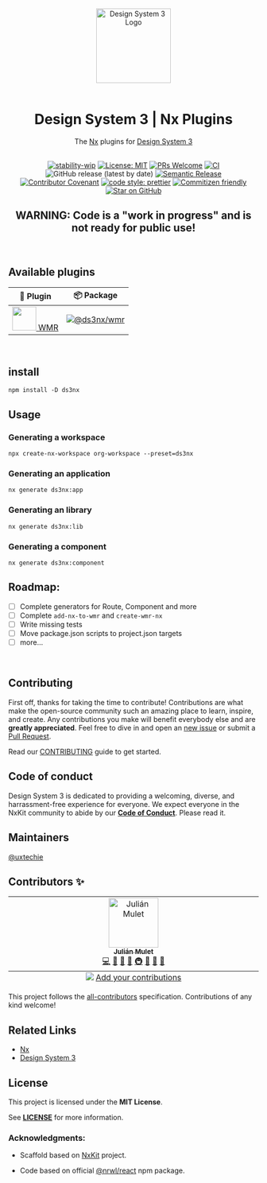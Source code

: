<p align="center">
  <br/>
  <img width="150" src="https://github.com/ds3engine.png" alt="Design System 3 Logo">
  <br/>
  <br/>
</p>

<h1 align='center'>Design System 3 | Nx Plugins</h1>

<div align='center'>
  The <a href='https://nx.dev/'>Nx</a> plugins for <a href='https://github.com/ds3engine'>Design System 3</a>
  <br><br>

[![stability-wip](https://img.shields.io/badge/stability-wip-lightgrey.svg)](https://github.com/mkenney/software-guides/blob/master/STABILITY-BADGES.md#work-in-progress)
[![License: MIT](https://img.shields.io/badge/License-MIT-green.svg)](https://opensource.org/licenses/MIT)
[![PRs Welcome](https://img.shields.io/badge/PRs-welcome-brightgreen.svg?style=flat-square)](https://makeapullrequest.com)
[![CI](https://img.shields.io/github/actions/workflow/status/ds3engine/ds3nx/ci.yml?label=CI&style=flat-square)](https://github.com/ds3engine/ds3nx/actions/workflows/ci.yml)
![GitHub release (latest by date)](https://img.shields.io/github/v/release/ds3engine/ds3nx?style=flat-square)
[![Semantic Release](https://img.shields.io/badge/%20%20%F0%9F%93%A6%F0%9F%9A%80-semantic--release-e10079.svg?style=flat-square)]()
[![Contributor Covenant](https://img.shields.io/badge/Contributor%20Covenant-2.1-4baaaa.svg?style=flat-square)](CODE_OF_CONDUCT.md)
[![code style: prettier](https://img.shields.io/badge/code_style-prettier-ff69b4.svg?style=flat-square)](https://github.com/prettier/prettier)
[![Commitizen friendly](https://img.shields.io/badge/commitizen-friendly-brightgreen.svg?style=flat-square)](http://commitizen.github.io/cz-cli/)
[![Star on GitHub](https://img.shields.io/github/stars/ds3engine/ds3nx.svg?style=social)](https://github.com/ds3engine/ds3nx/stargazers)

</div>

<h2 align='center'>WARNING: Code is a "work in progress" and is not ready for public use!</h2>

<br/>

## Available plugins

| 🔌 Plugin                                                                                                                         | 📦 Package                                                                                                                      |
| --------------------------------------------------------------------------------------------------------------------------------- | ------------------------------------------------------------------------------------------------------------------------------- |
| <a href="https://github.com/ds3engine/ds3nx/tree/main/packages/wmr"><img src="https://wmr.dev/assets/wmr.svg" width="48"> WMR</a> | [![@ds3nx/wmr](https://img.shields.io/npm/v/@ds3nx/wmr?label=%40ds3nx%2Fwmr&logo=nx)](https://www.npmjs.com/package/@ds3nx/wmr) |

<br/>

## install

```
npm install -D ds3nx
```

## Usage

### Generating a workspace

```
npx create-nx-workspace org-workspace --preset=ds3nx
```

### Generating an application

```
nx generate ds3nx:app
```

### Generating an library

```
nx generate ds3nx:lib
```

### Generating a component

```
nx generate ds3nx:component
```

## Roadmap:

- [ ] Complete generators for Route, Component and more
- [ ] Complete `add-nx-to-wmr` and `create-wmr-nx`
- [ ] Write missing tests
- [ ] Move package.json scripts to project.json targets
- [ ] more...

<br/>

## Contributing

First off, thanks for taking the time to contribute! Contributions are what make the open-source community such an amazing place to learn, inspire, and create. Any contributions you make will benefit everybody else and are **greatly appreciated**. Feel free to dive in and open an [new issue](https://github.com/ds3engine/nx/issues/new/choose) or submit a [Pull Request](https://github.com/ds3engine/nx/compare?expand=1).

Read our [CONTRIBUTING](CONTRIBUTING.md) guide to get started.

## Code of conduct

Design System 3 is dedicated to providing a welcoming, diverse, and harrassment-free experience for everyone. We expect everyone in the NxKit community to abide by our [**Code of Conduct**](CODE_OF_CONDUCT.md). Please read it.

## Maintainers

[@uxtechie](https://github.com/uxtechie)

## Contributors ✨

<!-- ALL-CONTRIBUTORS-LIST:START - Do not remove or modify this section -->
<!-- prettier-ignore-start -->
<!-- markdownlint-disable -->
<table>
  <tbody>
    <tr>
      <td align="center" valign="top" width="14.28%"><a href="https://www.linkedin.com/in/julianmulet/"><img src="https://avatars.githubusercontent.com/u/8160869?v=4?s=100" width="100px;" alt="Julián Mulet"/><br /><sub><b>Julián Mulet</b></sub></a><br /><a href="https://github.com/ds3engine/nx/commits?author=untechie" title="Code">💻</a> <a href="#tool-untechie" title="Tools">🔧</a> <a href="https://github.com/ds3engine/nx/pulls?q=is%3Apr+reviewed-by%3Auntechie" title="Reviewed Pull Requests">👀</a> <a href="#ideas-untechie" title="Ideas, Planning, & Feedback">🤔</a> <a href="#infra-untechie" title="Infrastructure (Hosting, Build-Tools, etc)">🚇</a> <a href="#maintenance-untechie" title="Maintenance">🚧</a> <a href="#projectManagement-untechie" title="Project Management">📆</a> <a href="https://github.com/ds3engine/nx/commits?author=untechie" title="Documentation">📖</a></td>
    </tr>
  </tbody>
  <tfoot>
    <tr>
      <td align="center" size="13px" colspan="7">
        <img src="https://raw.githubusercontent.com/all-contributors/all-contributors-cli/1b8533af435da9854653492b1327a23a4dbd0a10/assets/logo-small.svg">
          <a href="https://all-contributors.js.org/docs/en/bot/usage">Add your contributions</a>
        </img>
      </td>
    </tr>
  </tfoot>
</table>

<!-- markdownlint-restore -->
<!-- prettier-ignore-end -->

<!-- ALL-CONTRIBUTORS-LIST:END -->

This project follows the [all-contributors](https://github.com/all-contributors/all-contributors) specification. Contributions of any kind welcome!

## Related Links

- [Nx](https://nx.dev/)
- [Design System 3](https://github.com/ds3engine/ds3)

## License

This project is licensed under the **MIT License**.

See [**LICENSE**](LICENSE) for more information.

### Acknowledgments:

- Scaffold based on [NxKit](https://github.com/nxkit) project.

- Code based on official [@nrwl/react](https://www.npmjs.com/package/@nrwl/react) npm package.
